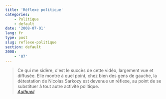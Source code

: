 ```yaml
---
title: 'Réflexe politique'
categories:
    - Politique
    - default
date: '2008-07-01'
lang: fr
type: post
slug: reflexe-politique
section: default
2008:
    - '07'
---
```


> Ce qui me sidère, c'est le succès de cette vidéo, largement vue et diffusée. Elle montre à quel point, chez bien des gens de gauche, la détestation de Nicolas Sarkozy est devenue un réflexe, au point de se substituer à tout autre activité politique.  
> <cite>[Authueil](http://www.authueil.org/?2008/07/01/922-hair-plutot-que-penser)</cite>